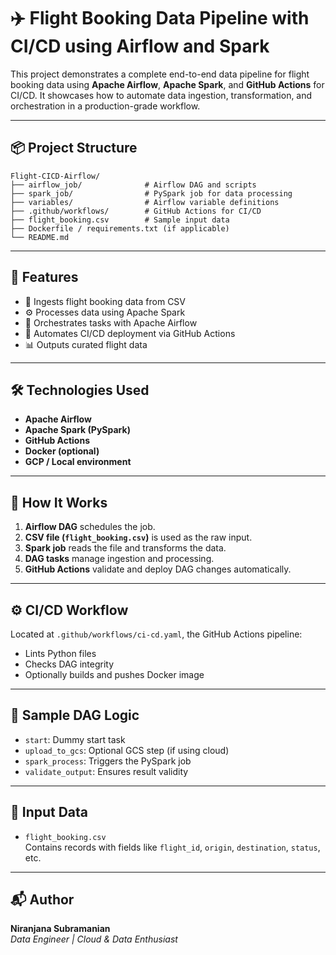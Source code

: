 # ✈️ Flight Booking Data Pipeline with CI/CD using Airflow and Spark

This project demonstrates a complete end-to-end data pipeline for flight booking data using **Apache Airflow**, **Apache Spark**, and **GitHub Actions** for CI/CD. It showcases how to automate data ingestion, transformation, and orchestration in a production-grade workflow.

---

## 📦 Project Structure

```
Flight-CICD-Airflow/
├── airflow_job/              # Airflow DAG and scripts
├── spark_job/                # PySpark job for data processing
├── variables/                # Airflow variable definitions
├── .github/workflows/        # GitHub Actions for CI/CD
├── flight_booking.csv        # Sample input data
├── Dockerfile / requirements.txt (if applicable)
└── README.md
```

---

## 🚀 Features

- 🛫 Ingests flight booking data from CSV
- ⚙️ Processes data using Apache Spark
- 📅 Orchestrates tasks with Apache Airflow
- 🔁 Automates CI/CD deployment via GitHub Actions
- 📊 Outputs curated flight data

---

## 🛠️ Technologies Used

- **Apache Airflow**
- **Apache Spark (PySpark)**
- **GitHub Actions**
- **Docker (optional)**
- **GCP / Local environment**

---

## 🔧 How It Works

1. **Airflow DAG** schedules the job.
2. **CSV file (`flight_booking.csv`)** is used as the raw input.
3. **Spark job** reads the file and transforms the data.
4. **DAG tasks** manage ingestion and processing.
5. **GitHub Actions** validate and deploy DAG changes automatically.

---

## ⚙️ CI/CD Workflow

Located at `.github/workflows/ci-cd.yaml`, the GitHub Actions pipeline:

- Lints Python files
- Checks DAG integrity
- Optionally builds and pushes Docker image

---

## 🧪 Sample DAG Logic

- `start`: Dummy start task
- `upload_to_gcs`: Optional GCS step (if using cloud)
- `spark_process`: Triggers the PySpark job
- `validate_output`: Ensures result validity

---

## 📂 Input Data

- `flight_booking.csv`  
  Contains records with fields like `flight_id`, `origin`, `destination`, `status`, etc.

---

## 📬 Author

**Niranjana Subramanian**  
_Data Engineer | Cloud & Data Enthusiast_
